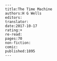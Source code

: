 
    ---
    title:The Time Machine
    authors:H G Wells
    editors:
    translator:
    date:2017-10-17
    rating:+
    re-read:
    pages:70
    non-fiction:
    comic:
    published:1895
    ---

    